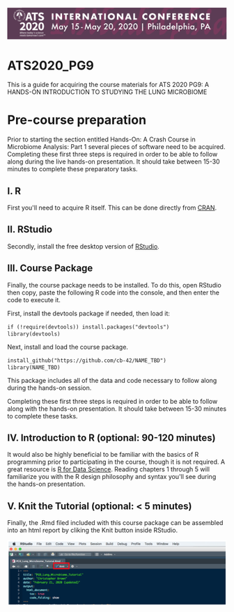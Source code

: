 
![ATS2020](images/ats2020.png)

ATS2020\_PG9
============

This is a guide for acquiring the course materials for ATS 2020 PG9: A HANDS-ON INTRODUCTION TO STUDYING THE LUNG MICROBIOME

Pre-course preparation
======================

Prior to starting the section entitled Hands-On: A Crash Course in Microbiome Analysis: Part 1 several pieces of software need to be acquired. Completing these first three steps is required in order to be able to follow along during the live hands-on presentation. It should take between 15-30 minutes to complete these preparatory tasks.

I. R
----

First you'll need to acquire R itself. This can be done directly from [CRAN](https://cran.r-project.org/).

II. RStudio
-----------

Secondly, install the free desktop version of [RStudio](https://rstudio.com/products/rstudio/download/#download).

III. Course Package
-------------------

Finally, the course package needs to be installed. To do this, open RStudio then copy, paste the following R code into the console, and then enter the code to execute it.

First, install the devtools package if needed, then load it:

    if (!require(devtools)) install.packages("devtools")
    library(devtools)

Next, install and load the course package.

    install_github("https://github.com/cb-42/NAME_TBD")  
    library(NAME_TBD)

This package includes all of the data and code necessary to follow along during the hands-on session.

Completing these first three steps is required in order to be able to follow along with the hands-on presentation. It should take between 15-30 minutes to complete these tasks.

IV. Introduction to R (optional: 90-120 minutes)
------------------------------------------------

It would also be highly beneficial to be familiar with the basics of R programming prior to participating in the course, though it is not required. A great resource is [R for Data Science](https://r4ds.had.co.nz/). Reading chapters 1 through 5 will familiarize you with the R design philosophy and syntax you'll see during the hands-on presentation.

V. Knit the Tutorial (optional: &lt; 5 minutes)
-----------------------------------------------

Finally, the .Rmd filed included with this course package can be assembled into an html report by cliking the Knit button inside RStudio.

![Knit](images/knit.png)

